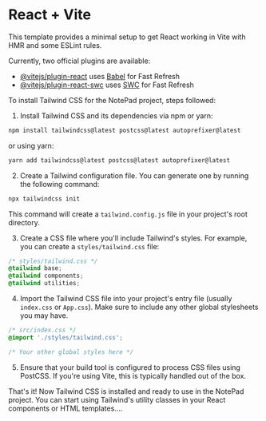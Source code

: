 # React + Vite

This template provides a minimal setup to get React working in Vite with HMR and some ESLint rules.

Currently, two official plugins are available:

- [@vitejs/plugin-react](https://github.com/vitejs/vite-plugin-react/blob/main/packages/plugin-react/README.md) uses [Babel](https://babeljs.io/) for Fast Refresh
- [@vitejs/plugin-react-swc](https://github.com/vitejs/vite-plugin-react-swc) uses [SWC](https://swc.rs/) for Fast Refresh


To install Tailwind CSS for the NotePad project, steps followed:

1. Install Tailwind CSS and its dependencies via npm or yarn:

```bash
npm install tailwindcss@latest postcss@latest autoprefixer@latest
```

or using yarn:

```bash
yarn add tailwindcss@latest postcss@latest autoprefixer@latest
```

2. Create a Tailwind configuration file. You can generate one by running the following command:

```bash
npx tailwindcss init
```

This command will create a `tailwind.config.js` file in your project's root directory.

3. Create a CSS file where you'll include Tailwind's styles. For example, you can create a `styles/tailwind.css` file:

```css
/* styles/tailwind.css */
@tailwind base;
@tailwind components;
@tailwind utilities;
```

4. Import the Tailwind CSS file into your project's entry file (usually `index.css` or `App.css`). Make sure to include any other global stylesheets you may have.

```css
/* src/index.css */
@import './styles/tailwind.css';

/* Your other global styles here */
```

5. Ensure that your build tool is configured to process CSS files using PostCSS. If you're using Vite, this is typically handled out of the box.

That's it! Now Tailwind CSS is installed and ready to use in the NotePad project. You can start using Tailwind's utility classes in your React components or HTML templates....
